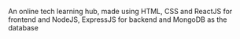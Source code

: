 An online tech learning hub, made using HTML, CSS and ReactJS for frontend and NodeJS, ExpressJS for backend and MongoDB as the database
